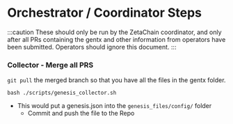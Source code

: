 # Orchestrator / Coordinator Steps

:::caution
These should only be run by the ZetaChain coordinator, and only after all PRs
containing the gentx and other information from operators have been submitted.
Operators should ignore this document.
:::

### Collector - Merge all PRS

`git pull` the merged branch so that you have all the files in the gentx folder.

`bash ./scripts/genesis_collector.sh `

- This would put a genesis.json into the `genesis_files/config/` folder
  - Commit and push the file to the Repo
